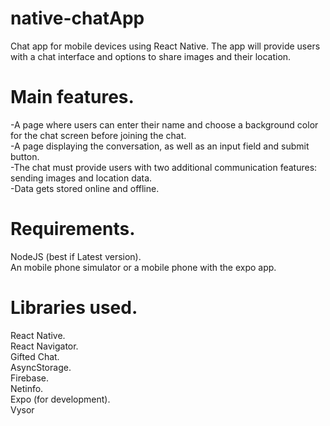 # native-chatApp
Chat app for mobile devices using React Native. The app will
provide users with a chat interface and options to share images and their
location.

# Main features.   

-A page where users can enter their name and choose a background color for the chat screen before joining the chat.  
-A page displaying the conversation, as well as an input field and submit button.  
-The chat must provide users with two additional communication features: sending images and location data.  
-Data gets stored online and offline.  

# Requirements.    
NodeJS (best if Latest version).      
An mobile phone simulator or a mobile phone with the expo app.    

# Libraries used.    
React Native.     
React Navigator.    
Gifted Chat.    
AsyncStorage.     
Firebase.     
Netinfo.     
Expo (for development).     
Vysor        

